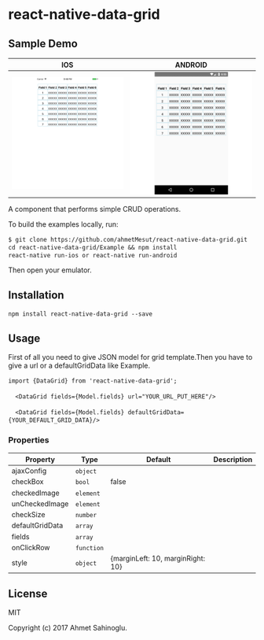 # react-native-data-grid


## Sample Demo

| IOS | ANDROID |
|---|---|
|![ios.gif](docs/ios.gif) | ![docs/android.gif](docs/android.gif)|

A component that performs simple CRUD operations.


To build the examples locally, run:

```
$ git clone https://github.com/ahmetMesut/react-native-data-grid.git
cd react-native-data-grid/Example && npm install
react-native run-ios or react-native run-android
```

Then open your emulator.


## Installation

```
npm install react-native-data-grid --save
```


## Usage

First of all you need to give JSON model for grid template.Then you have to give a url or a defaultGridData like Example.

```
import {DataGrid} from 'react-native-data-grid';

  <DataGrid fields={Model.fields} url="YOUR_URL_PUT_HERE"/>
  
  <DataGrid fields={Model.fields} defaultGridData={YOUR_DEFAULT_GRID_DATA}/>
```

### Properties

| Property | Type | Default | Description|
|---------------|------------|------------|----------------------------------------------------------------|
| ajaxConfig         | `object  ` |            |                                        |
| checkBox           | `bool`     | false           |                                        |
| checkedImage       | `element`  |            |                                        |
| unCheckedImage     | `element ` |            |                                        |
| checkSize          | `number`   |            |                                        |
| defaultGridData    | `array`    |            |                                        |
| fields             | `array`    |            |                                        |
| onClickRow         | `function` |            |                                        |
| style              | `object`   |  {marginLeft: 10, marginRight: 10}          |                          |


## License

MIT

Copyright (c) 2017 Ahmet Sahinoglu.

